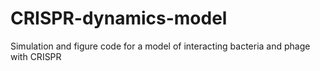 # CRISPR-dynamics-model
Simulation and figure code for a model of interacting bacteria and phage with CRISPR
